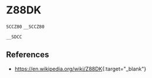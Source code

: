 # Z88DK

`SCCZ80`
`__SCCZ80`

`__SDCC`

## References

- <https://en.wikipedia.org/wiki/Z88DK>{:target="_blank"}
